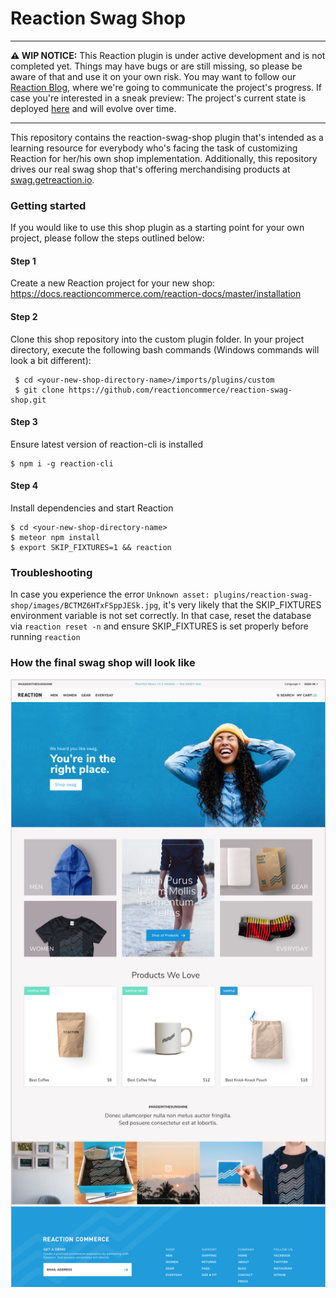 # Reaction Swag Shop


---

 **⚠ WIP NOTICE:** This Reaction plugin is under active development and is not completed yet. Things may have bugs or are still missing,
 so please be aware of that and use it on your own risk.
 You may want to follow our [Reaction Blog](https://blog.reactioncommerce.com/building-and-launching-a-store-on-reaction/), where we're going to communicate the project's progress. If case you're interested in a sneak preview: The project's current state is deployed [here](https://swagproject.reactioncommerce.com) and will evolve over time.

---


This repository contains the reaction-swag-shop plugin that's intended as a learning resource for everybody
who's facing the task of customizing Reaction for her/his own shop implementation. Additionally, this repository drives
our real swag shop that's offering merchandising products at [swag.getreaction.io](http://swag.getreaction.io).


### Getting started
If you would like to use this shop plugin as a starting point for your own project, please follow the steps outlined below:

#### Step 1
Create a new Reaction project for your new shop: https://docs.reactioncommerce.com/reaction-docs/master/installation

#### Step 2
Clone this shop repository into the custom plugin folder. In your project directory, execute the following bash
 commands (Windows commands will look a bit different):
```
 $ cd <your-new-shop-directory-name>/imports/plugins/custom
 $ git clone https://github.com/reactioncommerce/reaction-swag-shop.git
```

#### Step 3
Ensure latest version of reaction-cli is installed
```
$ npm i -g reaction-cli
```

#### Step 4
Install dependencies and start Reaction
```
$ cd <your-new-shop-directory-name>
$ meteor npm install
$ export SKIP_FIXTURES=1 && reaction
```


### Troubleshooting
In case you experience the error `Unknown asset: plugins/reaction-swag-shop/images/BCTMZ6HTxFSppJESk.jpg`, it's very
likely that the SKIP_FIXTURES environment variable is not set correctly. In that case, reset the database via
`reaction reset -n` and ensure SKIP_FIXTURES is set properly before running `reaction` 

### How the final swag shop will look like

![Swag shop screenshot](https://raw.githubusercontent.com/reactioncommerce/reaction-docs/master/assets/reaction-swag-shop.png)

